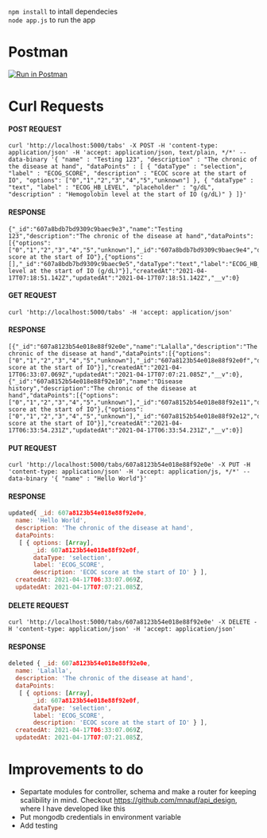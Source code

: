 `npm install` to intall dependecies   
`node app.js` to run the app    
   
# Postman
[![Run in Postman](https://run.pstmn.io/button.svg)](https://app.getpostman.com/run-collection/e073133da016adbd3a56)

# Curl Requests

#### POST REQUEST
```
curl 'http://localhost:5000/tabs' -X POST -H 'content-type: application/json' -H 'accept: application/json, text/plain, */*' --data-binary '{ "name" : "Testing 123", "description" : "The chronic of the disease at hand", "dataPoints" : [ { "dataType" : "selection", "label" : "ECOG_SCORE", "description" : "ECOC score at the start of IO", "options": ["0","1","2","3","4","5","unknown"] }, { "dataType" : "text", "label" : "ECOG_HB_LEVEL", "placeholder" : "g/dL", "description" : "Hemogolobin level at the start of IO (g/dL)" } ]}'
```

#### RESPONSE
```
{"_id":"607a8bdb7bd9309c9baec9e3","name":"Testing 123","description":"The chronic of the disease at hand","dataPoints":[{"options":["0","1","2","3","4","5","unknown"],"_id":"607a8bdb7bd9309c9baec9e4","dataType":"selection","label":"ECOG_SCORE","description":"ECOC score at the start of IO"},{"options":[],"_id":"607a8bdb7bd9309c9baec9e5","dataType":"text","label":"ECOG_HB_LEVEL","description":"Hemogolobin level at the start of IO (g/dL)"}],"createdAt":"2021-04-17T07:18:51.142Z","updatedAt":"2021-04-17T07:18:51.142Z","__v":0}
```

#### GET REQUEST
```
curl 'http://localhost:5000/tabs' -H 'accept: application/json'
```

#### RESPONSE
```
[{"_id":"607a8123b54e018e88f92e0e","name":"Lalalla","description":"The chronic of the disease at hand","dataPoints":[{"options":["0","1","2","3","4","5","unknown"],"_id":"607a8123b54e018e88f92e0f","dataType":"selection","label":"ECOG_SCORE","description":"ECOC score at the start of IO"}],"createdAt":"2021-04-17T06:33:07.069Z","updatedAt":"2021-04-17T07:07:21.085Z","__v":0},{"_id":"607a8152b54e018e88f92e10","name":"Disease history","description":"The chronic of the disease at hand","dataPoints":[{"options":["0","1","2","3","4","5","unknown"],"_id":"607a8152b54e018e88f92e11","dataType":"selection","label":"ECOG_SCORE","description":"ECOC score at the start of IO"},{"options":["0","1","2","3","4","5","unknown"],"_id":"607a8152b54e018e88f92e12","dataType":"selection","label":"ECOG_SCORE","description":"ECOC score at the start of IO"}],"createdAt":"2021-04-17T06:33:54.231Z","updatedAt":"2021-04-17T06:33:54.231Z","__v":0}]
```

#### PUT REQUEST
```
curl 'http://localhost:5000/tabs/607a8123b54e018e88f92e0e' -X PUT -H 'content-type: application/json' -H 'accept: application/js, */*' --data-binary '{ "name" : "Hello World"}'
```

#### RESPONSE
```javascript
updated{ _id: 607a8123b54e018e88f92e0e,
  name: 'Hello World',
  description: 'The chronic of the disease at hand',
  dataPoints:
   [ { options: [Array],
       _id: 607a8123b54e018e88f92e0f,
       dataType: 'selection',
       label: 'ECOG_SCORE',
       description: 'ECOC score at the start of IO' } ],
  createdAt: 2021-04-17T06:33:07.069Z,
  updatedAt: 2021-04-17T07:07:21.085Z,
```


#### DELETE REQUEST
```
curl 'http://localhost:5000/tabs/607a8123b54e018e88f92e0e' -X DELETE -H 'content-type: application/json' -H 'accept: application/json'
```

#### RESPONSE
```javascript
deleted { _id: 607a8123b54e018e88f92e0e,
  name: 'Lalalla',
  description: 'The chronic of the disease at hand',
  dataPoints:
   [ { options: [Array],
       _id: 607a8123b54e018e88f92e0f,
       dataType: 'selection',
       label: 'ECOG_SCORE',
       description: 'ECOC score at the start of IO' } ],
  createdAt: 2021-04-17T06:33:07.069Z,
  updatedAt: 2021-04-17T07:07:21.085Z,
```

# Improvements to do

- Separtate modules for controller, schema and make a router for keeping scalibility in mind. Checkout https://github.com/mnauf/api_design, where I have developed like this
- Put mongodb credentials in environment variable
- Add testing